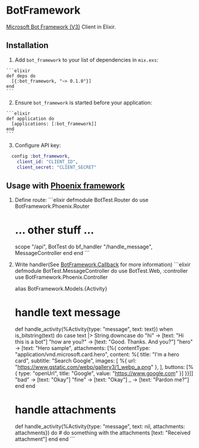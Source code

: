 # BotFramework

[Microsoft Bot Framework (V3)](https://dev.botframework.com/) Client in Elixir.

## Installation

  1. Add `bot_framework` to your list of dependencies in `mix.exs`:

    ```elixir
    def deps do
      [{:bot_framework, "~> 0.1.0"}]
    end
    ```

  2. Ensure `bot_framework` is started before your application:

    ```elixir
    def application do
      [applications: [:bot_framework]]
    end
    ```

  3. Configure API key:

  ```elixir
    config :bot_framework,
      client_id: "CLIENT_ID",
      client_secret: "CLIENT_SECRET"
  ```

## Usage with [Phoenix framework](https://github.com/phoenixframework/phoenix)

  1. Define route:
    ```elixir
      defmodule BotTest.Router do
        use BotFramework.Phoenix.Router

        # ... other stuff ...

        scope "/api", BotTest do
          bf_handler "/handle_message", MessageController
        end
      end
    ```

  2. Write handler(See [BotFramework.Callback](lib/bot_framework/callback.ex) for more information)
    ```elixir
      defmodule BotTest.MessageController do
        use BotTest.Web, :controller
        use BotFramework.Phoenix.Controller

        alias BotFramework.Models.{Activity}

        # handle text message
        def handle_activity(%Activity{type: "message", text: text}) when is_bitstring(text) do
          case text |> String.downcase do
            "hi" -> [text: "Hi this is a bot"]
            "how are you?" -> [text: "Good. Thanks. And you?"]
            "hero" ->
              [text: "Hero sample", attachments: [%{
                 contentType: "application/vnd.microsoft.card.hero",
                 content: %{
                   title: "I'm a hero card",
                   subtitle: "Search Google",
                   images: [
                     %{ url: "https://www.gstatic.com/webp/gallery3/1_webp_a.png" },
                   ],
                   buttons: [%{
                     type: "openUrl",
                     title: "Google",
                     value: "https://www.google.com"
                   }]
               }}]]
            "bad" -> [text: "Okay"]
            "fine" -> [text: "Okay"]
            _ -> [text: "Pardon me?"]
          end
        end

        # handle attachments
        def handle_activity(%Activity{type: "message", text: nil, attachments: attachments}) do
          # do something with the attachments
          [text: "Received attachment"]
        end
      end
    ```

